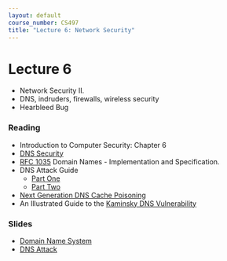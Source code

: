 ```yaml
---
layout: default
course_number: CS497
title: "Lecture 6: Network Security"
---
```


# Lecture 6

- Network Security II. 
- DNS, indruders, firewalls, wireless security
- Hearbleed Bug

### Reading 

- Introduction to Computer Security: Chapter 6
- [DNS Security](https://tnc2000.terena.org/proceedings/3A/3a3.pdf)
- [RFC 1035](https://tools.ietf.org/html/rfc1035) Domain Names - Implementation and Specification.
- DNS Attack Guide
    - [Part One](http://www.technicalinfo.net/papers/Pharming.html)
    - [Part Two](http://www.technicalinfo.net/papers/Pharming2.html)
- [Next Generation DNS Cache Poisoning](https://www.secureworks.com/blog/dns-cache-poisoning)
- An Illustrated Guide to the [Kaminsky DNS Vulnerability](http://unixwiz.net/techtips/iguide-kaminsky-dns-vuln.html)

### Slides
- [Domain Name System](Ch06-NetworksDNS.pdf)
- [DNS Attack](DNS_Attacks.pdf)

